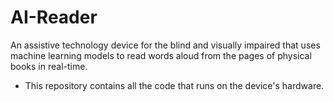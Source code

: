 # AI-Reader
An assistive technology device for the blind and visually impaired that uses machine learning models to read words aloud from the pages of physical books in real-time.

 - This repository contains all the code that runs on the device's hardware.

